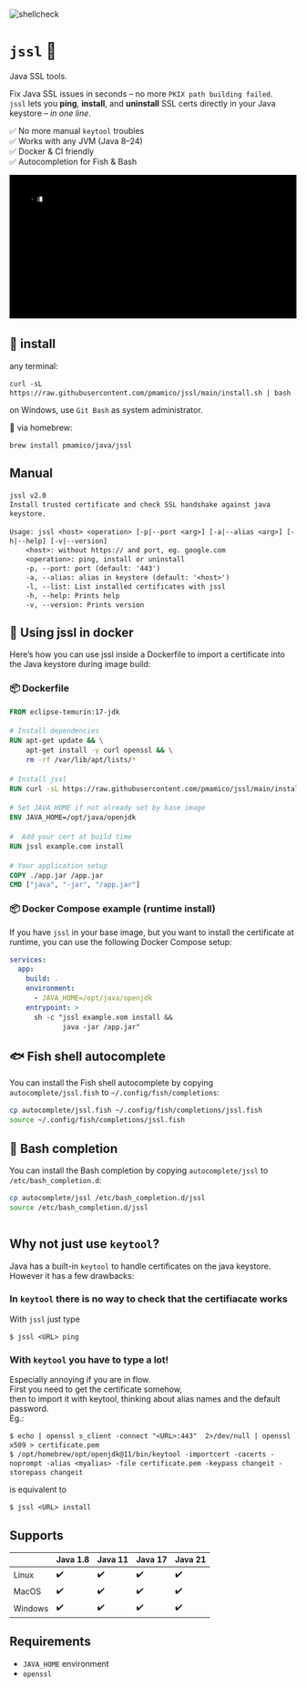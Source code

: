 ![shellcheck](https://github.com/pmamico/jssl/actions/workflows/shellcheck.yml/badge.svg)  

# `jssl` 🔐
Java SSL tools.  
  
Fix Java SSL issues in seconds – no more `PKIX path building failed`.  
`jssl` lets you **ping**, **install**, and **uninstall** SSL certs directly in your Java keystore – _in one line_.

✅ No more manual `keytool` troubles   
✅ Works with any JVM (Java 8–24)  
✅ Docker & CI friendly  
✅ Autocompletion for Fish & Bash

![demo](https://raw.githubusercontent.com/pmamico/jssl/main/.doc/jssl.gif)

## 🚀 install
any terminal:
```
curl -sL https://raw.githubusercontent.com/pmamico/jssl/main/install.sh | bash
```
on Windows, use `Git Bash` as system administrator.  
  
🍺  via homebrew:
```
brew install pmamico/java/jssl
```


## Manual
```
jssl v2.0
Install trusted certificate and check SSL handshake against java keystore.

Usage: jssl <host> <operation> [-p|--port <arg>] [-a|--alias <arg>] [-h|--help] [-v|--version]
	<host>: without https:// and port, eg. google.com
	<operation>: ping, install or uninstall
	-p, --port: port (default: '443')
	-a, --alias: alias in keystore (default: '<host>')
	-l, --list: List installed certificates with jssl
	-h, --help: Prints help
	-v, --version: Prints version
```

## 🐳 Using jssl in docker

Here’s how you can use jssl inside a Dockerfile to import a certificate into the Java keystore during image build:

### 📦 Dockerfile
```dockerfile
FROM eclipse-temurin:17-jdk

# Install dependencies
RUN apt-get update && \
    apt-get install -y curl openssl && \
    rm -rf /var/lib/apt/lists/*

# Install jssl
RUN curl -sL https://raw.githubusercontent.com/pmamico/jssl/main/install.sh | bash

# Set JAVA_HOME if not already set by base image
ENV JAVA_HOME=/opt/java/openjdk

#  Add your cert at build time
RUN jssl example.com install

# Your application setup
COPY ./app.jar /app.jar
CMD ["java", "-jar", "/app.jar"]
```

### 📦 Docker Compose example (runtime install) 
If you have `jssl` in your base image, but you want to install the certificate at runtime, you can use the following Docker Compose setup:
```yaml
services:
  app:
    build: .
    environment:
      - JAVA_HOME=/opt/java/openjdk
    entrypoint: >
      sh -c "jssl example.xom install &&
             java -jar /app.jar"
```

## 🐟 Fish shell autocomplete 

You can install the Fish shell autocomplete by copying `autocomplete/jssl.fish` to `~/.config/fish/completions`:
```sh
cp autocomplete/jssl.fish ~/.config/fish/completions/jssl.fish
source ~/.config/fish/completions/jssl.fish
```

## 🐚 Bash completion

You can install the Bash completion by copying `autocomplete/jssl` to `/etc/bash_completion.d`:

```sh
cp autocomplete/jssl /etc/bash_completion.d/jssl
source /etc/bash_completion.d/jssl
```

```dockerfile

```

## Why not just use `keytool`?
Java has a built-in `keytool` to handle certificates on the java keystore.  
However it has a few drawbacks:
### In `keytool` there is no way to check that the certifiacate works 
With `jssl` just type
```
$ jssl <URL> ping
```
### With `keytool` you have to type a lot!
 Especially annoying if you are in flow.  
First you need to get the certificate somehow,   
then to import it with keytool, thinking about alias names and the default password.  
Eg.:
```
$ echo | openssl s_client -connect "<URL>:443"  2>/dev/null | openssl x509 > certificate.pem
$ /opt/homebrew/opt/openjdk@11/bin/keytool -importcert -cacerts -noprompt -alias <myalias> -file certificate.pem -keypass changeit -storepass changeit
```
is equivalent to 
```
$ jssl <URL> install
```

## Supports

|         | Java 1.8           | Java 11            | Java 17            | Java 21            |
|---------|--------------------|--------------------|--------------------|--------------------|
| Linux   | :heavy_check_mark: | :heavy_check_mark: | :heavy_check_mark: | :heavy_check_mark: |
| MacOS   | :heavy_check_mark: | :heavy_check_mark: | :heavy_check_mark: | :heavy_check_mark: |
| Windows | :heavy_check_mark: | :heavy_check_mark: | :heavy_check_mark: | :heavy_check_mark: |

## Requirements

* `JAVA_HOME` environment
* `openssl`
